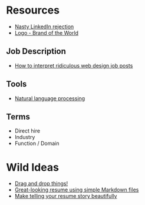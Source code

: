 # Resources

* [Nasty LinkedIn rejection](http://edition.cnn.com/2014/02/27/tech/web/linked-in-cleveland-job-bank/index.html)
* [Logo - Brand of the World](http://www.brandsoftheworld.com/)

## Job Description

* [How to interpret ridiculous web design job posts](http://blog.teamtreehouse.com/how-to-interpret-ridiculous-web-design-job-posts)


## Tools

* [Natural language processing](http://orbitapi.com/)

## Terms

* Direct hire
* Industry
* Function / Domain

# Wild Ideas

* [Drag and drop things!](https://dragdis.com/)
* [Great-looking resume using simple Markdown files](http://www.decksetapp.com/)
* [Make telling your resume story beautifully](http://www.haikudeck.com/)